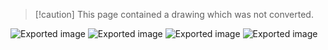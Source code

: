 > [!caution] This page contained a drawing which was not converted.   

![Exported image](Exported%20image%2020240206214306-0.jpeg) ![Exported image](Exported%20image%2020240206214306-1.jpeg) ![Exported image](Exported%20image%2020240206214306-2.jpeg) ![Exported image](Exported%20image%2020240206214306-3.jpeg)